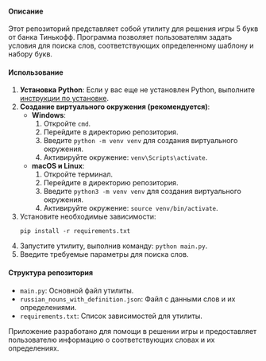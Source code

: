 #### Описание

Этот репозиторий представляет собой утилиту для решения игры 5 букв от банка Тинькофф. Программа позволяет пользователям задать условия для поиска слов, соответствующих определенному шаблону и набору букв.

#### Использование

1. **Установка Python**: Если у вас еще не установлен Python, выполните [инструкции по установке](https://www.python.org/downloads/).
2. **Создание виртуального окружения (рекомендуется)**:
   - **Windows**:
     1. Откройте `cmd`.
     2. Перейдите в директорию репозитория.
     3. Введите `python -m venv venv` для создания виртуального окружения.
     4. Активируйте окружение: `venv\Scripts\activate`.
   - **macOS и Linux**:
     1. Откройте терминал.
     2. Перейдите в директорию репозитория.
     3. Введите `python3 -m venv venv` для создания виртуального окружения.
     4. Активируйте окружение: `source venv/bin/activate`.
3. Установите необходимые зависимости:
   ```
   pip install -r requirements.txt
   ```
4. Запустите утилиту, выполнив команду: `python main.py`.
5. Введите требуемые параметры для поиска слов.

#### Структура репозитория

- `main.py`: Основной файл утилиты.
- `russian_nouns_with_definition.json`: Файл с данными слов и их определениями.
- `requirements.txt`: Список зависимостей для утилиты.

Приложение разработано для помощи в решении игры и предоставляет пользователю информацию о соответствующих словах и их определениях.